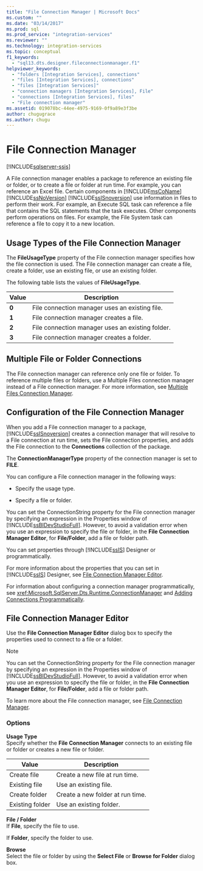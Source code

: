 ```yaml
---
title: "File Connection Manager | Microsoft Docs"
ms.custom: ""
ms.date: "03/14/2017"
ms.prod: sql
ms.prod_service: "integration-services"
ms.reviewer: ""
ms.technology: integration-services
ms.topic: conceptual
f1_keywords: 
  - "sql13.dts.designer.fileconnectionmanager.f1"
helpviewer_keywords: 
  - "folders [Integration Services], connections"
  - "files [Integration Services], connections"
  - "files [Integration Services]"
  - "connection managers [Integration Services], File"
  - "connections [Integration Services], files"
  - "File connection manager"
ms.assetid: 019078bc-44ee-4975-9169-0f9a89e3f3be
author: chugugrace
ms.author: chugu
---
```

# File Connection Manager

[!INCLUDE[sqlserver-ssis](../../includes/applies-to-version/sqlserver-ssis.md)]


  A File connection manager enables a package to reference an existing file or folder, or to create a file or folder at run time. For example, you can reference an Excel file. Certain components in [!INCLUDE[msCoName](../../includes/msconame-md.md)] [!INCLUDE[ssNoVersion](../../includes/ssnoversion-md.md)] [!INCLUDE[ssISnoversion](../../includes/ssisnoversion-md.md)] use information in files to perform their work. For example, an Execute SQL task can reference a file that contains the SQL statements that the task executes. Other components perform operations on files. For example, the File System task can reference a file to copy it to a new location.  
  
## Usage Types of the File Connection Manager  
 The **FileUsageType** property of the File connection manager specifies how the file connection is used. The File connection manager can create a file, create a folder, use an existing file, or use an existing folder.  
  
 The following table lists the values of **FileUsageType**.  
  
|Value|Description|  
|-----------|-----------------|  
|**0**|File connection manager uses an existing file.|  
|**1**|File connection manager creates a file.|  
|**2**|File connection manager uses an existing folder.|  
|**3**|File connection manager creates a folder.|  
  
## Multiple File or Folder Connections  
 The File connection manager can reference only one file or folder. To reference multiple files or folders, use a Multiple Files connection manager instead of a File connection manager. For more information, see [Multiple Files Connection Manager](../../integration-services/connection-manager/multiple-files-connection-manager.md).  
  
## Configuration of the File Connection Manager  
 When you add a File connection manager to a package, [!INCLUDE[ssISnoversion](../../includes/ssisnoversion-md.md)] creates a connection manager that will resolve to a File connection at run time, sets the File connection properties, and adds the File connection to the **Connections** collection of the package.  
  
 The **ConnectionManagerType** property of the connection manager is set to **FILE**.  
  
 You can configure a File connection manager in the following ways:  
  
-   Specify the usage type.  
  
-   Specify a file or folder.  
  
 You can set the ConnectionString property for the File connection manager by specifying an expression in the Properties window of [!INCLUDE[ssBIDevStudioFull](../../includes/ssbidevstudiofull-md.md)]. However, to avoid a validation error when you use an expression to specify the file or folder, in the **File Connection Manager Editor**, for **File/Folder**, add a file or folder path.  
  
 You can set properties through [!INCLUDE[ssIS](../../includes/ssis-md.md)] Designer or programmatically.  
  
 For more information about the properties that you can set in [!INCLUDE[ssIS](../../includes/ssis-md.md)] Designer, see [File Connection Manager Editor](../../integration-services/connection-manager/file-connection-manager-editor.md).  
  
 For information about configuring a connection manager programmatically, see <xref:Microsoft.SqlServer.Dts.Runtime.ConnectionManager> and [Adding Connections Programmatically](../../integration-services/building-packages-programmatically/adding-connections-programmatically.md).  
  
## File Connection Manager Editor
  Use the **File Connection Manager Editor** dialog box to specify the properties used to connect to a file or a folder.  
  
> [!NOTE]  
>  You can set the ConnectionString property for the File connection manager by specifying an expression in the Properties window of [!INCLUDE[ssBIDevStudioFull](../../includes/ssbidevstudiofull-md.md)]. However, to avoid a validation error when you use an expression to specify the file or folder, in the **File Connection Manager Editor**, for **File/Folder**, add a file or folder path.  
  
 To learn more about the File connection manager, see [File Connection Manager](../../integration-services/connection-manager/file-connection-manager.md).  
  
### Options  
 **Usage Type**  
 Specify whether the **File Connection Manager** connects to an existing file or folder or creates a new file or folder.  
  
|Value|Description|  
|-----------|-----------------|  
|Create file|Create a new file at run time.|  
|Existing file|Use an existing file.|  
|Create folder|Create a new folder at run time.|  
|Existing folder|Use an existing folder.|  
  
 **File / Folder**  
 If **File**, specify the file to use.  
  
 If **Folder**, specify the folder to use.  
  
 **Browse**  
 Select the file or folder by using the **Select File** or **Browse for Folder** dialog box.  
  
  
